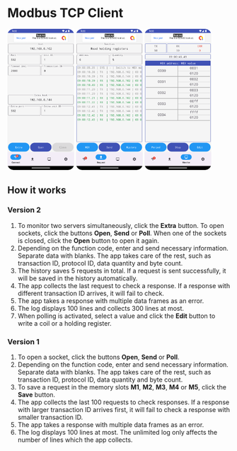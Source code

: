 # Modbus TCP Client

<p>
    <img src="images/screenshot_1.webp" width=30% height=30%>
    <img src="images/screenshot_2.webp" width=30% height=30%>
    <img src="images/screenshot_3.webp" width=30% height=30%>
</p>

## How it works

### Version 2

1. To monitor two servers simultaneously, click the **Extra** button. To open sockets, click the buttons **Open**, **Send** or **Poll**. When one of the sockets is closed, click the **Open** button to open it again.
1. Depending on the function code, enter and send necessary information. Separate data with blanks. The app takes care of the rest, such as transaction ID, protocol ID, data quantity and byte count.
1. The history saves 5 requests in total. If a request is sent successfully, it will be saved in the history automatically.
1. The app collects the last request to check a response. If a response with different transaction ID arrives, it will fail to check.
1. The app takes a response with multiple data frames as an error.
1. The log displays 100 lines and collects 300 lines at most.
1. When polling is activated, select a value and click the **Edit** button to write a coil or a holding register.

### Version 1

1. To open a socket, click the buttons **Open**, **Send** or **Poll**.
1. Depending on the function code, enter and send necessary information. Separate data with blanks. The app takes care of the rest, such as transaction ID, protocol ID, data quantity and byte count.
1. To save a request in the memory slots **M1**, **M2**, **M3**, **M4** or **M5**, click the **Save** button.
1. The app collects the last 100 requests to check responses. If a response with larger transaction ID arrives first, it will fail to check a response with smaller transaction ID.
1. The app takes a response with multiple data frames as an error.
1. The log displays 100 lines at most. The unlimited log only affects the number of lines which the app collects.